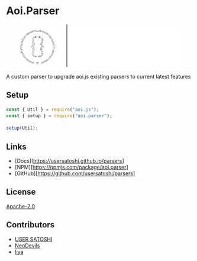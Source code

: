 # Aoi.Parser
<div align="center">
    <img src="./docs/assets/transparentlogo.gif">
</div>

A custom parser to upgrade aoi.js existing parsers to current latest features

## Setup

```js
const { Util } = require("aoi.js");
const { setup } = require("aoi.parser");

setup(Util);
```

## Links

- [Docs][https://usersatoshi.github.io/parsers]
- [NPM][https://npmjs.com/package/aoi.parser]
- [GitHub][https://github.com/usersatoshi/parsers]
  
## License

[Apache-2.0](./LICENSE)

## Contributors

- [USER SATOSHI](https://github.com/usersatoshi)
- [NeoDevils](https://github.com/Neodevils)
- [liya](https://github.com/Slyrith)



